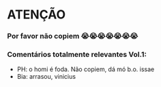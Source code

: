 # ATENÇÃO
### Por favor não copiem 😭😭😭😭😭😭😭

### Comentários totalmente relevantes Vol.1:
- PH: o homi é foda. Não copiem, dá mó b.o. issae
- Bia: arrasou, vinicius
